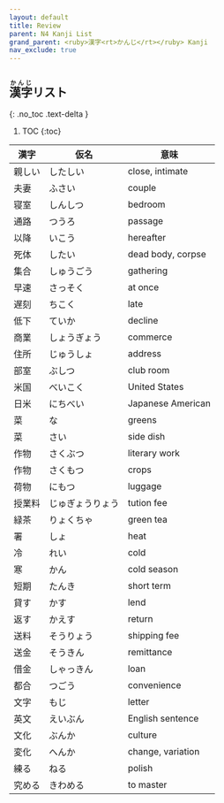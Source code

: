 ```yaml
---
layout: default
title: Review
parent: N4 Kanji List
grand_parent: <ruby>漢字<rt>かんじ</rt></ruby> Kanji
nav_exclude: true
---
```


## <ruby>漢字<rt>かんじ</rt></ruby>リスト
{: .no_toc .text-delta }

1. TOC
{:toc}

| 漢字   | 仮名             | 意味              |
| ------ | ---------------- | ----------------- |
| 親しい | したしい         | close, intimate   |
| 夫妻   | ふさい           | couple            |
| 寝室   | しんしつ         | bedroom           |
| 通路   | つうろ           | passage           |
| 以降   | いこう           | hereafter         |
| 死体   | したい           | dead body, corpse |
| 集合   | しゅうごう       | gathering         |
| 早速   | さっそく         | at once           |
| 遅刻   | ちこく           | late              |
| 低下   | ていか           | decline           |
| 商業   | しょうぎょう     | commerce          |
| 住所   | じゅうしょ       | address           |
| 部室   | ぶしつ           | club room         |
| 米国   | べいこく         | United States     |
| 日米   | にちべい         | Japanese American |
| 菜     | な               | greens            |
| 菜     | さい             | side dish         |
| 作物   | さくぶつ         | literary work     |
| 作物   | さくもつ         | crops             |
| 荷物   | にもつ           | luggage           |
| 授業料 | じゅぎょうりょう | tution fee        |
| 緑茶   | りょくちゃ       | green tea         |
| 署     | しょ             | heat              |
| 冷     | れい             | cold              |
| 寒     | かん             | cold season       |
| 短期   | たんき           | short term        |
| 貸す   | かす             | lend              |
| 返す   | かえす           | return            |
| 送料   | そうりょう       | shipping fee      |
| 送金   | そうきん         | remittance        |
| 借金   | しゃっきん       | loan              |
| 都合   | つごう           | convenience       |
| 文字   | もじ             | letter            |
| 英文   | えいぶん         | English sentence  |
| 文化   | ぶんか           | culture           |
| 変化   | へんか           | change, variation |
| 練る   | ねる             | polish            |
| 究める | きわめる         | to master         |
